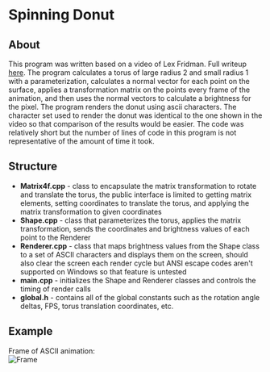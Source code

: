 # Spinning Donut
## About
This program was written based on a video of Lex Fridman. Full writeup [here](https://docs.google.com/viewer?url=https://rawgithubusercontent.com/loltyler1dotcom-discount-code-alpha/Projects/tree/master/Spinning%20Donut/Writeup/Writeup.pdf).
The program calculates a torus of large radius 2 and small radius 1 with a parameterization, calculates a normal vector for each point on the surface, applies a transformation matrix on the points every frame of the animation, and then uses the normal vectors to calculate a brightness for the pixel. The program renders the donut using ascii characters. The character set used to render the donut was identical to the one shown in the video so that comparison of the results would be easier. The code was relatively short but the number of lines of code in this program is not representative of the amount of time it took. 
## Structure
- **Matrix4f.cpp** - class to encapsulate the matrix transformation to rotate and translate the torus, the public interface is limited to getting matrix elements, setting coordinates to translate the torus, and applying the matrix transformation to given coordinates
- **Shape.cpp** - class that parameterizes the torus, applies the matrix transformation, sends the coordinates and brightness values of each point to the Renderer
- **Renderer.cpp** - class that maps brightness values from the Shape class to a set of ASCII characters and displays them on the screen, should also clear the screen each render cycle but ANSI escape codes aren't supported on Windows so that feature is untested
- **main.cpp** - initializes the Shape and Renderer classes and controls the timing of render calls
- **global.h** - contains all of the global constants such as the rotation angle deltas, FPS, torus translation coordinates, etc.
## Example
Frame of ASCII animation: \
![Frame](./.images/(Output)%20server_socket.PNG)
